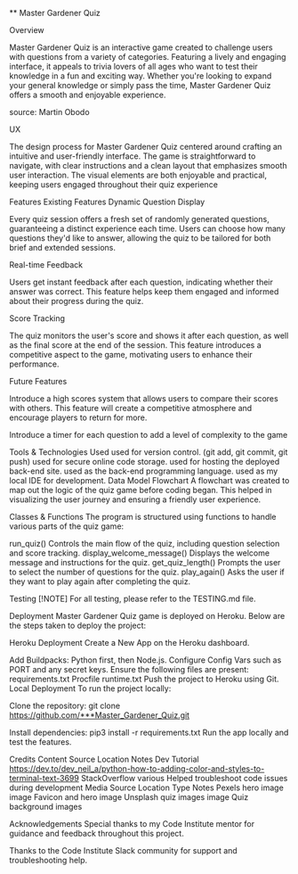 ** Master Gardener Quiz 

Overview 

Master Gardener Quiz is an interactive game created to challenge users with questions from a variety of categories. 
Featuring a lively and engaging interface, it appeals to trivia lovers of all ages who want to test their knowledge in a fun and exciting way.
Whether you're looking to expand your general knowledge or simply pass the time, Master Gardener Quiz offers a smooth and enjoyable experience.

source: Martin Obodo 

UX

The design process for Master Gardener Quiz centered around crafting an intuitive and user-friendly interface. 
The game is straightforward to navigate, with clear instructions and a clean layout that emphasizes smooth user interaction. 
The visual elements are both enjoyable and practical, keeping users engaged throughout their quiz experience

Features Existing Features Dynamic Question Display

Every quiz session offers a fresh set of randomly generated questions, guaranteeing a distinct experience each time. 
Users can choose how many questions they'd like to answer, 
allowing the quiz to be tailored for both brief and extended sessions.

Real-time Feedback


Users get instant feedback after each question, indicating whether their answer was correct. 
This feature helps keep them engaged and informed about their progress during the quiz.

Score Tracking

The quiz monitors the user's score and shows it after each question, as well as the final score at the end of the session. 
This feature introduces a competitive aspect to the game, motivating users to enhance their performance.

Future Features 

Introduce a high scores system that allows users to compare their scores with others. 
This feature will create a competitive atmosphere and encourage players to return for more.

Introduce a timer for each question to add a level of complexity to the game

Tools & Technologies Used used for version control. (git add, git commit, git push) used for secure online code storage. 
used for hosting the deployed back-end site. used as the back-end programming language. used as my local IDE for development. 
Data Model Flowchart A flowchart was created to map out the logic of the quiz game before coding began. 
This helped in visualizing the user journey and ensuring a friendly user experience.

Classes & Functions The program is structured using functions to handle various parts of the quiz game:

run_quiz() Controls the main flow of the quiz, including question selection and score tracking. 
display_welcome_message() Displays the welcome message and instructions for the quiz. 
get_quiz_length() Prompts the user to select the number of questions for the quiz. 
play_again() Asks the user if they want to play again after completing the quiz. 

Testing [!NOTE] For all testing, please refer to the TESTING.md file.

Deployment Master Gardener Quiz game is deployed on Heroku. Below are the steps taken to deploy the project:

Heroku Deployment Create a New App on the Heroku dashboard. 

Add Buildpacks: Python first, then Node.js. 
Configure Config Vars such as PORT and any secret keys. 
Ensure the following files are present: requirements.txt 
Procfile runtime.txt Push the project to Heroku using Git. 
Local Deployment To run the project locally:

Clone the repository: git clone https://github.com/***Master_Gardener_Quiz.git 

Install dependencies: pip3 install -r requirements.txt Run the app locally and test the features. 

Credits Content Source Location Notes Dev Tutorial https://dev.to/dev_neil_a/python-how-to-adding-color-and-styles-to-terminal-text-3699
StackOverflow various Helped troubleshoot code issues during development Media Source Location Type Notes 
Pexels hero image image Favicon and hero image Unsplash quiz images image Quiz background images 

Acknowledgements Special thanks to my Code Institute mentor for guidance and feedback throughout this project. 

Thanks to the Code Institute Slack community for support and troubleshooting help.